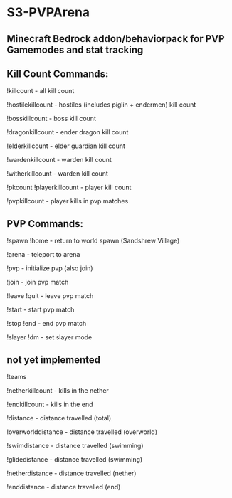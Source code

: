 # S3-PVPArena
 ## Minecraft Bedrock addon/behaviorpack for PVP Gamemodes and stat tracking
 
## Kill Count Commands:
!killcount - all kill count

!hostilekillcount - hostiles (includes piglin + endermen) kill count

!bosskillcount - boss kill count

!dragonkillcount - ender dragon kill count

!elderkillcount - elder guardian kill count

!wardenkillcount - warden kill count

!witherkillcount - warden kill count

!pkcount !playerkillcount - player kill count

!pvpkillcount - player kills in pvp matches


## PVP Commands:
!spawn !home - return to world spawn (Sandshrew Village)

!arena - teleport to arena

!pvp - initialize pvp (also join)

!join - join pvp match

!leave !quit - leave pvp match

!start - start pvp match

!stop !end - end pvp match

!slayer !dm - set slayer mode



## not yet implemented
!teams

!netherkillcount - kills in the nether

!endkillcount - kills in the end

!distance - distance travelled (total)

!overworlddistance - distance travelled (overworld)

!swimdistance - distance travelled (swimming)

!glidedistance - distance travelled (swimming)

!netherdistance - distance travelled (nether)

!enddistance - distance travelled (end)
